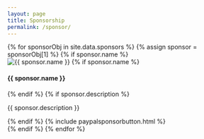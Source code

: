 ```yaml
---
layout: page
title: Sponsorship
permalink: /sponsor/
---
```


<div class="container sponsor-container row">
{% for sponsorObj in site.data.sponsors %}
{% assign sponsor = sponsorObj[1] %}
{% if sponsor.name %}

<div class="sponsor col-sm-4">
    <div class="border">
        <img class="sponsor-img" src="{{ site.url }}/images/sponsors/{{ sponsor.img }}" alt="{{ sponsor.name }}">
        {% if sponsor.name %}<h4 class="sponsor-name">{{ sponsor.name }}</h4>{% endif %}
        {% if sponsor.description %}<p class="sponsor-description">{{ sponsor.description }}</p>{% endif %}
        {% include paypalsponsorbutton.html %}
    </div>
</div>
{% endif %}
{% endfor %}
</div>